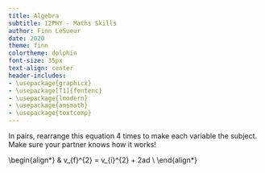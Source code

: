 ```yaml
---
title: Algebra
subtitle: 12PHY - Maths Skills
author: Finn LeSueur
date: 2020
theme: finn
colortheme: dolphin
font-size: 35px
text-align: center
header-includes:
- \usepackage{graphicx}
- \usepackage[T1]{fontenc}
- \usepackage{lmodern}
- \usepackage{amsmath}
- \usepackage{textcomp}
---
```


In pairs, rearrange this equation 4 times to make each variable the subject. Make sure your partner knows how it works!

\begin{align*}
	& v_{f}^{2} = v_{i}^{2} + 2ad \\
\end{align*}
